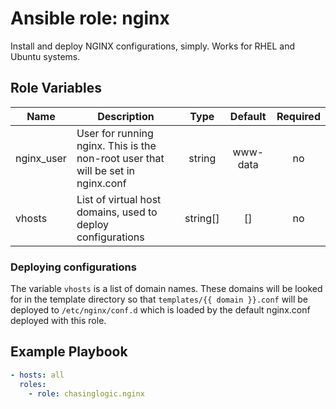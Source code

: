 Ansible role: nginx
==================================

Install and deploy NGINX configurations, simply. Works for RHEL and Ubuntu
systems.

Role Variables
--------------

| Name           | Description                                                                       | Type      | Default   | Required   |
| -------------- | --------------------------------------------------------------------------------- | :-------: | :-------: | :--------: |
| nginx_user     | User for running nginx. This is the non-root user that will be set in nginx.conf  | string    | www-data  | no         |
| vhosts         | List of virtual host domains, used to deploy configurations                       | string[]  | []        | no         |


### Deploying configurations

The variable `vhosts` is a list of domain names. These domains will be looked
for in the template directory so that `templates/{{ domain }}.conf` will be
deployed to `/etc/nginx/conf.d` which is loaded by the default nginx.conf
deployed with this role.

Example Playbook
----------------

```yaml
- hosts: all
  roles:
    - role: chasinglogic.nginx
```
